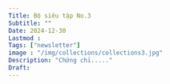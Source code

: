 ```yaml
---
Title: Bộ siêu tập No.3
Subtitle: ""
Date: 2024-12-30
Lastmod : 
Tags: ["newsletter"]
image : "/img/collections/collections3.jpg"
Description: "Chứng chỉ....."
Draft: 
---
```


